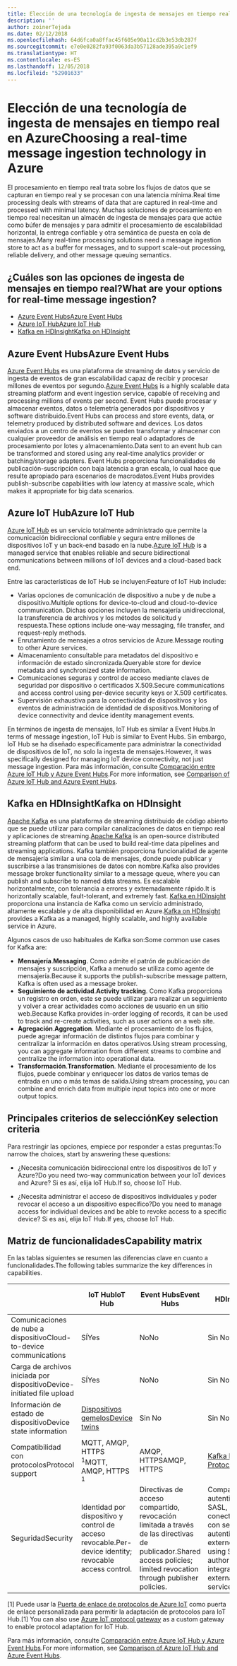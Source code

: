 ```yaml
---
title: Elección de una tecnología de ingesta de mensajes en tiempo real
description: ''
author: zoinerTejada
ms.date: 02/12/2018
ms.openlocfilehash: 64d6fca0a8ffac45f605e90a11cd2b3e53db287f
ms.sourcegitcommit: e7e0e0282fa93f0063da3b57128ade395a9c1ef9
ms.translationtype: HT
ms.contentlocale: es-ES
ms.lasthandoff: 12/05/2018
ms.locfileid: "52901633"
---
```

# <a name="choosing-a-real-time-message-ingestion-technology-in-azure"></a><span data-ttu-id="66e72-102">Elección de una tecnología de ingesta de mensajes en tiempo real en Azure</span><span class="sxs-lookup"><span data-stu-id="66e72-102">Choosing a real-time message ingestion technology in Azure</span></span>

<span data-ttu-id="66e72-103">El procesamiento en tiempo real trata sobre los flujos de datos que se capturan en tiempo real y se procesan con una latencia mínima.</span><span class="sxs-lookup"><span data-stu-id="66e72-103">Real time processing deals with streams of data that are captured in real-time and processed with minimal latency.</span></span> <span data-ttu-id="66e72-104">Muchas soluciones de procesamiento en tiempo real necesitan un almacén de ingesta de mensajes para que actúe como búfer de mensajes y para admitir el procesamiento de escalabilidad horizontal, la entrega confiable y otra semántica de puesta en cola de mensajes.</span><span class="sxs-lookup"><span data-stu-id="66e72-104">Many real-time processing solutions need a message ingestion store to act as a buffer for messages, and to support scale-out processing, reliable delivery, and other message queuing semantics.</span></span> 

## <a name="what-are-your-options-for-real-time-message-ingestion"></a><span data-ttu-id="66e72-105">¿Cuáles son las opciones de ingesta de mensajes en tiempo real?</span><span class="sxs-lookup"><span data-stu-id="66e72-105">What are your options for real-time message ingestion?</span></span>

- [<span data-ttu-id="66e72-106">Azure Event Hubs</span><span class="sxs-lookup"><span data-stu-id="66e72-106">Azure Event Hubs</span></span>](/azure/event-hubs/)
- [<span data-ttu-id="66e72-107">Azure IoT Hub</span><span class="sxs-lookup"><span data-stu-id="66e72-107">Azure IoT Hub</span></span>](/azure/iot-hub/)
- [<span data-ttu-id="66e72-108">Kafka en HDInsight</span><span class="sxs-lookup"><span data-stu-id="66e72-108">Kafka on HDInsight</span></span>](/azure/hdinsight/kafka/apache-kafka-get-started)

## <a name="azure-event-hubs"></a><span data-ttu-id="66e72-109">Azure Event Hubs</span><span class="sxs-lookup"><span data-stu-id="66e72-109">Azure Event Hubs</span></span>

<span data-ttu-id="66e72-110">[Azure Event Hubs](/azure/event-hubs/) es una plataforma de streaming de datos y servicio de ingesta de eventos de gran escalabilidad capaz de recibir y procesar millones de eventos por segundo.</span><span class="sxs-lookup"><span data-stu-id="66e72-110">[Azure Event Hubs](/azure/event-hubs/) is a highly scalable data streaming platform and event ingestion service, capable of receiving and processing millions of events per second.</span></span> <span data-ttu-id="66e72-111">Event Hubs puede procesar y almacenar eventos, datos o telemetría generados por dispositivos y software distribuido.</span><span class="sxs-lookup"><span data-stu-id="66e72-111">Event Hubs can process and store events, data, or telemetry produced by distributed software and devices.</span></span> <span data-ttu-id="66e72-112">Los datos enviados a un centro de eventos se pueden transformar y almacenar con cualquier proveedor de análisis en tiempo real o adaptadores de procesamiento por lotes y almacenamiento.</span><span class="sxs-lookup"><span data-stu-id="66e72-112">Data sent to an event hub can be transformed and stored using any real-time analytics provider or batching/storage adapters.</span></span> <span data-ttu-id="66e72-113">Event Hubs proporciona funcionalidades de publicación-suscripción con baja latencia a gran escala, lo cual hace que resulte apropiado para escenarios de macrodatos.</span><span class="sxs-lookup"><span data-stu-id="66e72-113">Event Hubs provides publish-subscribe capabilities with low latency at massive scale, which makes it appropriate for big data scenarios.</span></span>

## <a name="azure-iot-hub"></a><span data-ttu-id="66e72-114">Azure IoT Hub</span><span class="sxs-lookup"><span data-stu-id="66e72-114">Azure IoT Hub</span></span>

<span data-ttu-id="66e72-115">[Azure IoT Hub](/azure/iot-hub/) es un servicio totalmente administrado que permite la comunicación bidireccional confiable y segura entre millones de dispositivos IoT y un back-end basado en la nube.</span><span class="sxs-lookup"><span data-stu-id="66e72-115">[Azure IoT Hub](/azure/iot-hub/) is a managed service that enables reliable and secure bidirectional communications between millions of IoT devices and a cloud-based back end.</span></span>

<span data-ttu-id="66e72-116">Entre las características de IoT Hub se incluyen:</span><span class="sxs-lookup"><span data-stu-id="66e72-116">Feature of IoT Hub include:</span></span>

* <span data-ttu-id="66e72-117">Varias opciones de comunicación de dispositivo a nube y de nube a dispositivo.</span><span class="sxs-lookup"><span data-stu-id="66e72-117">Multiple options for device-to-cloud and cloud-to-device communication.</span></span> <span data-ttu-id="66e72-118">Dichas opciones incluyen la mensajería unidireccional, la transferencia de archivos y los métodos de solicitud y respuesta.</span><span class="sxs-lookup"><span data-stu-id="66e72-118">These options include one-way messaging, file transfer, and request-reply methods.</span></span>
* <span data-ttu-id="66e72-119">Enrutamiento de mensajes a otros servicios de Azure.</span><span class="sxs-lookup"><span data-stu-id="66e72-119">Message routing to other Azure services.</span></span>
* <span data-ttu-id="66e72-120">Almacenamiento consultable para metadatos del dispositivo e información de estado sincronizada.</span><span class="sxs-lookup"><span data-stu-id="66e72-120">Queryable store for device metadata and synchronized state information.</span></span>
* <span data-ttu-id="66e72-121">Comunicaciones seguras y control de acceso mediante claves de seguridad por dispositivo o certificados X.509.</span><span class="sxs-lookup"><span data-stu-id="66e72-121">Secure communications and access control using per-device security keys or X.509 certificates.</span></span>
* <span data-ttu-id="66e72-122">Supervisión exhaustiva para la conectividad de dispositivos y los eventos de administración de identidad de dispositivos.</span><span class="sxs-lookup"><span data-stu-id="66e72-122">Monitoring of device connectivity and device identity management events.</span></span>

<span data-ttu-id="66e72-123">En términos de ingesta de mensajes, IoT Hub es similar a Event Hubs.</span><span class="sxs-lookup"><span data-stu-id="66e72-123">In terms of message ingestion, IoT Hub is similar to Event Hubs.</span></span> <span data-ttu-id="66e72-124">Sin embargo, IoT Hub se ha diseñado específicamente para administrar la conectividad de dispositivos de IoT, no solo la ingesta de mensajes.</span><span class="sxs-lookup"><span data-stu-id="66e72-124">However, it was specifically designed for managing IoT device connectivity, not just message ingestion.</span></span> <span data-ttu-id="66e72-125">Para más información, consulte [Comparación entre Azure IoT Hub y Azure Event Hubs](/azure/iot-hub/iot-hub-compare-event-hubs).</span><span class="sxs-lookup"><span data-stu-id="66e72-125">For more information, see [Comparison of Azure IoT Hub and Azure Event Hubs](/azure/iot-hub/iot-hub-compare-event-hubs).</span></span> 

## <a name="kafka-on-hdinsight"></a><span data-ttu-id="66e72-126">Kafka en HDInsight</span><span class="sxs-lookup"><span data-stu-id="66e72-126">Kafka on HDInsight</span></span>

<span data-ttu-id="66e72-127">[Apache Kafka](https://kafka.apache.org/) es una plataforma de streaming distribuido de código abierto que se puede utilizar para compilar canalizaciones de datos en tiempo real y aplicaciones de streaming.</span><span class="sxs-lookup"><span data-stu-id="66e72-127">[Apache Kafka](https://kafka.apache.org/) is an open-source distributed streaming platform that can be used to build real-time data pipelines and streaming applications.</span></span> <span data-ttu-id="66e72-128">Kafka también proporciona funcionalidad de agente de mensajería similar a una cola de mensajes, donde puede publicar y suscribirse a las transmisiones de datos con nombre.</span><span class="sxs-lookup"><span data-stu-id="66e72-128">Kafka also provides message broker functionality similar to a message queue, where you can publish and subscribe to named data streams.</span></span> <span data-ttu-id="66e72-129">Es escalable horizontalmente, con tolerancia a errores y extremadamente rápido.</span><span class="sxs-lookup"><span data-stu-id="66e72-129">It is horizontally scalable, fault-tolerant, and extremely fast.</span></span> <span data-ttu-id="66e72-130">[Kafka en HDInsight](/azure/hdinsight/kafka/apache-kafka-get-started) proporciona una instancia de Kafka como un servicio administrado, altamente escalable y de alta disponibilidad en Azure.</span><span class="sxs-lookup"><span data-stu-id="66e72-130">[Kafka on HDInsight](/azure/hdinsight/kafka/apache-kafka-get-started) provides a Kafka as a managed, highly scalable, and highly available service in Azure.</span></span> 

<span data-ttu-id="66e72-131">Algunos casos de uso habituales de Kafka son:</span><span class="sxs-lookup"><span data-stu-id="66e72-131">Some common use cases for Kafka are:</span></span>

* <span data-ttu-id="66e72-132">**Mensajería**.</span><span class="sxs-lookup"><span data-stu-id="66e72-132">**Messaging**.</span></span> <span data-ttu-id="66e72-133">Como admite el patrón de publicación de mensajes y suscripción, Kafka a menudo se utiliza como agente de mensajería.</span><span class="sxs-lookup"><span data-stu-id="66e72-133">Because it supports the publish-subscribe message pattern, Kafka is often used as a message broker.</span></span>
* <span data-ttu-id="66e72-134">**Seguimiento de actividad**.</span><span class="sxs-lookup"><span data-stu-id="66e72-134">**Activity tracking**.</span></span> <span data-ttu-id="66e72-135">Como Kafka proporciona un registro en orden, este se puede utilizar para realizar un seguimiento y volver a crear actividades como acciones de usuario en un sitio web.</span><span class="sxs-lookup"><span data-stu-id="66e72-135">Because Kafka provides in-order logging of records, it can be used to track and re-create activities, such as user actions on a web site.</span></span>
* <span data-ttu-id="66e72-136">**Agregación**.</span><span class="sxs-lookup"><span data-stu-id="66e72-136">**Aggregation**.</span></span> <span data-ttu-id="66e72-137">Mediante el procesamiento de los flujos, puede agregar información de distintos flujos para combinar y centralizar la información en datos operativos.</span><span class="sxs-lookup"><span data-stu-id="66e72-137">Using stream processing, you can aggregate information from different streams to combine and centralize the information into operational data.</span></span>
* <span data-ttu-id="66e72-138">**Transformación**.</span><span class="sxs-lookup"><span data-stu-id="66e72-138">**Transformation**.</span></span> <span data-ttu-id="66e72-139">Mediante el procesamiento de los flujos, puede combinar y enriquecer los datos de varios temas de entrada en uno o más temas de salida.</span><span class="sxs-lookup"><span data-stu-id="66e72-139">Using stream processing, you can combine and enrich data from multiple input topics into one or more output topics.</span></span>

## <a name="key-selection-criteria"></a><span data-ttu-id="66e72-140">Principales criterios de selección</span><span class="sxs-lookup"><span data-stu-id="66e72-140">Key selection criteria</span></span>

<span data-ttu-id="66e72-141">Para restringir las opciones, empiece por responder a estas preguntas:</span><span class="sxs-lookup"><span data-stu-id="66e72-141">To narrow the choices, start by answering these questions:</span></span>

- <span data-ttu-id="66e72-142">¿Necesita comunicación bidireccional entre los dispositivos de IoT y Azure?</span><span class="sxs-lookup"><span data-stu-id="66e72-142">Do you need two-way communication between your IoT devices and Azure?</span></span> <span data-ttu-id="66e72-143">Si es así, elija IoT Hub.</span><span class="sxs-lookup"><span data-stu-id="66e72-143">If so, choose IoT Hub.</span></span>

- <span data-ttu-id="66e72-144">¿Necesita administrar el acceso de dispositivos individuales y poder revocar el acceso a un dispositivo específico?</span><span class="sxs-lookup"><span data-stu-id="66e72-144">Do you need to manage access for individual devices and be able to revoke access to a specific device?</span></span> <span data-ttu-id="66e72-145">Si es así, elija IoT Hub.</span><span class="sxs-lookup"><span data-stu-id="66e72-145">If yes, choose IoT Hub.</span></span>

## <a name="capability-matrix"></a><span data-ttu-id="66e72-146">Matriz de funcionalidades</span><span class="sxs-lookup"><span data-stu-id="66e72-146">Capability matrix</span></span>

<span data-ttu-id="66e72-147">En las tablas siguientes se resumen las diferencias clave en cuanto a funcionalidades.</span><span class="sxs-lookup"><span data-stu-id="66e72-147">The following tables summarize the key differences in capabilities.</span></span> 

| | <span data-ttu-id="66e72-148">IoT Hub</span><span class="sxs-lookup"><span data-stu-id="66e72-148">IoT Hub</span></span> | <span data-ttu-id="66e72-149">Event Hubs</span><span class="sxs-lookup"><span data-stu-id="66e72-149">Event Hubs</span></span> | <span data-ttu-id="66e72-150">Kafka en HDInsight</span><span class="sxs-lookup"><span data-stu-id="66e72-150">Kafka on HDInsight</span></span> |
| --- | --- | --- | --- |
| <span data-ttu-id="66e72-151">Comunicaciones de nube a dispositivo</span><span class="sxs-lookup"><span data-stu-id="66e72-151">Cloud-to-device communications</span></span> | <span data-ttu-id="66e72-152">SÍ</span><span class="sxs-lookup"><span data-stu-id="66e72-152">Yes</span></span> | <span data-ttu-id="66e72-153">No</span><span class="sxs-lookup"><span data-stu-id="66e72-153">No</span></span> | <span data-ttu-id="66e72-154">Sin </span><span class="sxs-lookup"><span data-stu-id="66e72-154">No</span></span> |
| <span data-ttu-id="66e72-155">Carga de archivos iniciada por dispositivo</span><span class="sxs-lookup"><span data-stu-id="66e72-155">Device-initiated file upload</span></span> | <span data-ttu-id="66e72-156">SÍ</span><span class="sxs-lookup"><span data-stu-id="66e72-156">Yes</span></span> | <span data-ttu-id="66e72-157">No</span><span class="sxs-lookup"><span data-stu-id="66e72-157">No</span></span> | <span data-ttu-id="66e72-158">Sin </span><span class="sxs-lookup"><span data-stu-id="66e72-158">No</span></span> |
| <span data-ttu-id="66e72-159">Información de estado de dispositivo</span><span class="sxs-lookup"><span data-stu-id="66e72-159">Device state information</span></span> | [<span data-ttu-id="66e72-160">Dispositivos gemelos</span><span class="sxs-lookup"><span data-stu-id="66e72-160">Device twins</span></span>](/azure/iot-hub/iot-hub-devguide-device-twins) | <span data-ttu-id="66e72-161">Sin </span><span class="sxs-lookup"><span data-stu-id="66e72-161">No</span></span> | <span data-ttu-id="66e72-162">Sin </span><span class="sxs-lookup"><span data-stu-id="66e72-162">No</span></span> |
| <span data-ttu-id="66e72-163">Compatibilidad con protocolos</span><span class="sxs-lookup"><span data-stu-id="66e72-163">Protocol support</span></span> | <span data-ttu-id="66e72-164">MQTT, AMQP, HTTPS <sup>1</sup></span><span class="sxs-lookup"><span data-stu-id="66e72-164">MQTT, AMQP, HTTPS <sup>1</sup></span></span> | <span data-ttu-id="66e72-165">AMQP, HTTPS</span><span class="sxs-lookup"><span data-stu-id="66e72-165">AMQP, HTTPS</span></span> | [<span data-ttu-id="66e72-166">Kafka Protocol</span><span class="sxs-lookup"><span data-stu-id="66e72-166">Kafka Protocol</span></span>](https://cwiki.apache.org/confluence/display/KAFKA/A+Guide+To+The+Kafka+Protocol) |
| <span data-ttu-id="66e72-167">Seguridad</span><span class="sxs-lookup"><span data-stu-id="66e72-167">Security</span></span> | <span data-ttu-id="66e72-168">Identidad por dispositivo y control de acceso revocable.</span><span class="sxs-lookup"><span data-stu-id="66e72-168">Per-device identity; revocable access control.</span></span> | <span data-ttu-id="66e72-169">Directivas de acceso compartido, revocación limitada a través de las directivas de publicador.</span><span class="sxs-lookup"><span data-stu-id="66e72-169">Shared access policies; limited revocation through publisher policies.</span></span> | <span data-ttu-id="66e72-170">Compatible con la autenticación mediante SASL, autorización conectable, integración con servicios de autenticación externos.</span><span class="sxs-lookup"><span data-stu-id="66e72-170">Authentication using SASL; pluggable authorization; integration with external authentication services supported.</span></span> |

<span data-ttu-id="66e72-171">[1] Puede usar la [Puerta de enlace de protocolos de Azure IoT](/azure/iot-hub/iot-hub-protocol-gateway) como puerta de enlace personalizada para permitir la adaptación de protocolos para IoT Hub.</span><span class="sxs-lookup"><span data-stu-id="66e72-171">[1] You can also use [Azure IoT protocol gateway](/azure/iot-hub/iot-hub-protocol-gateway) as a custom gateway to enable protocol adaptation for IoT Hub.</span></span>

<span data-ttu-id="66e72-172">Para más información, consulte [Comparación entre Azure IoT Hub y Azure Event Hubs](/azure/iot-hub/iot-hub-compare-event-hubs).</span><span class="sxs-lookup"><span data-stu-id="66e72-172">For more information, see [Comparison of Azure IoT Hub and Azure Event Hubs](/azure/iot-hub/iot-hub-compare-event-hubs).</span></span>
